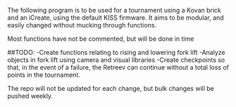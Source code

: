 The following program is to be used for a tournament using a Kovan brick and an iCreate, using the default KISS firmware. It aims to be modular, and easily changed without mucking through functions.  

Most functions have not be commented, but will be done in time

##TODO:
-Create functions relating to rising and lowering fork lift
-Analyze objects in fork lift using camera and visual libraries
-Create checkpoints so that, in the event of a failure, the Retreev can continue without a total loss of points in the tournament.


The repo will not be updated for each change, but bulk changes will be pushed weekly.
